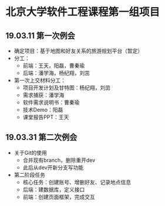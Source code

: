 # 北京大学软件工程课程第一组项目

## 19.03.11 第一次例会
+ 确定项目：基于地图和好友关系的旅游规划平台（暂定）
+ 分工：
    + 前端：王天，阳磊，曹秦瑜
    + 后端：潘学海，杨纪翔，刘茁
+ 第一次上交材料分工：
    + 项目开发计划及甘特图：杨纪翔，刘茁
    + 需求捕获：潘学海
    + 软件需求说明书：曹秦瑜
    + 技术Demo：阳磊
    + 课堂报告PPT：王天

## 19.03.31 第二次例会
+ 关于Git的使用
    + 合并现有branch，删除重开dev
    + 此后从dev开新分支写功能
+ 第二阶段任务
    + 核心任务：创建账号、增删好友、记录地点信息
    + 后端：建数据库，定义接口
    + 前端：创建页面框架，完成交互